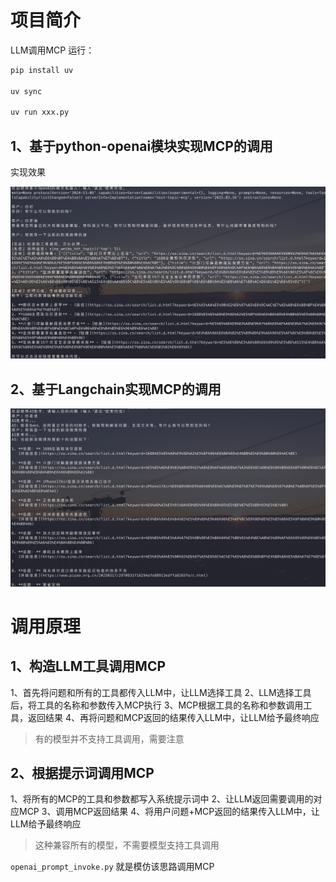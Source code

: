 # 项目简介

LLM调用MCP
运行：
```bash
pip install uv

uv sync

uv run xxx.py
```

## 1、基于python-openai模块实现MCP的调用
实现效果

![1.png](resources/1.png)

## 2、基于Langchain实现MCP的调用

![2.png](resources/2.png)

# 调用原理

## 1、构造LLM工具调用MCP

1、首先将问题和所有的工具都传入LLM中，让LLM选择工具
2、LLM选择工具后，将工具的名称和参数传入MCP执行
3、MCP根据工具的名称和参数调用工具，返回结果
4、再将问题和MCP返回的结果传入LLM中，让LLM给予最终响应

> 有的模型并不支持工具调用，需要注意

## 2、根据提示词调用MCP

1、将所有的MCP的工具和参数都写入系统提示词中
2、让LLM返回需要调用的对应MCP
3、调用MCP返回结果
4、将用户问题+MCP返回的结果传入LLM中，让LLM给予最终响应

> 这种兼容所有的模型，不需要模型支持工具调用

`openai_prompt_invoke.py` 就是模仿该思路调用MCP